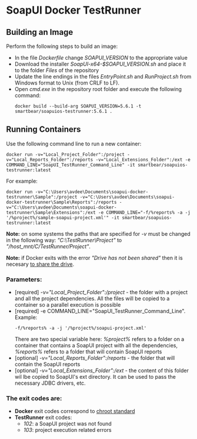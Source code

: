 # SoapUI Docker TestRunner

## Building an Image

Perform the following steps to build an image:

* In the file *Dockerfile* change *SOAPUI_VERSION* to the appropriate value
* Download the installer *SoapUI-x64-$SOAPUI_VERSION.sh* and place it to the folder *Files* of the repository
* Update the line endings in the files _EntryPoint.sh_ and _RunProject.sh_ from Windows format to Unix (from CRLF to LF).
* Open *cmd.exe* in the repository root folder and execute the following command:
  ```
  docker build --build-arg SOAPUI_VERSION=5.6.1 -t smartbear/soapuios-testrunner:5.6.1 .
  ```

## Running Containers

Use the following command line to run a new container:

```
docker run -v="Local_Project_Folder":/project -v="Local_Reports_Folder":/reports -v="Local_Extensions_Folder":/ext -e COMMAND_LINE="SoapUI_TestRunner_Command_Line" -it smartbear/soapuios-testrunner:latest
```

For example:

```
docker run -v="C:\Users\avdee\Documents\soapui-docker-testrunner\Sample":/project -v="C:\Users\avdee\Documents\soapui-docker-testrunner\Sample\Reports":/reports -v="C:\Users\avdee\Documents\soapui-docker-testrunner\Sample\Extensions":/ext -e COMMAND_LINE="-f/%reports% -a -j '/%project%/sample-soapui-project.xml'" -it smartbear/soapuios-testrunner:latest
```

**Note:** on some systems the paths that are specified for _-v_ must be changed in the following way: _"C:\TestRunner\Project"_ to _"/host_mnt/C/TestRunner/Project"_.

**Note:** if Docker exits with the error _"Drive has not been shared"_ then it is necesary [to share the drive](https://scottseely.com/2017/12/29/copying-files-from-a-docker-container-onto-local-machine/).

### Parameters:

* [required] *-v="Local_Project_Folder":/project* - the folder with a project and all the project dependencies. All the files will be copied to a container so a parallel execution is possible
* [required] -e COMMAND_LINE="SoapUI_TestRunner_Command_Line". Example:
  ```
  -f/%reports% -a -j '/%project%/soapui-project.xml'
  ```
  There are two special variable here: *%project%* refers to a folder on a container that contains a SoapUI project with all the dependencies, *%reports%* refers to a folder that will contain SoapUI reports
* [optional] *-v="Local_Reports_Folder":/reports* - the folder that will contain the SoapUI reports
* [optional] *-v="Local_Extensions_Folder":/ext* - the content of this folder wil lbe copied to SoapUI's ext directory. It can be used to pass the necessary JDBC drivers, etc.

### The exit codes are:

* **Docker** exit codes correspond to [chroot standard](http://tldp.org/LDP/abs/html/exitcodes.html)
* **TestRunner** exit codes:
	* *102*: a SoapUI project was not found
	* *103*: project execution related errors
